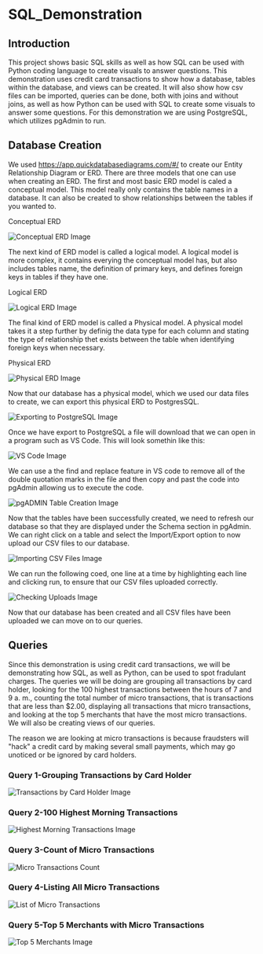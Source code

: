 # SQL_Demonstration

## Introduction

This project shows basic SQL skills as well as how SQL can be used with Python coding language to create visuals to answer questions. This demonstration uses credit card transactions to show how a database, tables within the database, and views can be created. It will also show how csv files can be imported, queries can be done, both with joins and without joins,  as well as how Python can be used with SQL to create some visuals to answer some questions. For this demonstration we are using PostgreSQL, which utilizes pgAdmin to run. 


## Database Creation

We used https://app.quickdatabasediagrams.com/#/ to create our Entity Relationship Diagram or ERD. There are three models that one can use when creating an ERD. The first and most basic ERD model is caled a conceptual model. This model really only contains the table names in a database. It can also be created to show relationships between the tables if you wanted to.

Conceptual ERD

![Conceptual ERD Image](https://github.com/MatrimCauthon88/SQL_Demonstration/blob/main/Images/Conceptual_ERD.PNG)



The next kind of ERD model is called a logical model. A logical model is more complex, it contains everying the conceptual model has, but also includes tables name, the definition of primary keys, and defines foreign keys in tables if they have one.

Logical ERD

![Logical ERD Image](https://github.com/MatrimCauthon88/SQL_Demonstration/blob/main/Images/Logical_ERD.PNG)



The final kind of ERD model is called a Physical model. A physical model takes it a step further by definig the data type for each column and stating the type of relationship thet exists between the table when identifying foreign keys when necessary.

Physical ERD

![Physical ERD Image](https://github.com/MatrimCauthon88/SQL_Demonstration/blob/main/Images/Physical_ERD.PNG)



Now that our database has a physical model, which we used our data files to create, we can export this physical ERD to PostgresSQL.

![Exporting to PostgreSQL Image](https://github.com/MatrimCauthon88/SQL_Demonstration/blob/main/Images/Exporting_to_PostgreSQL.PNG)



Once we have export to PostgreSQL a file will download that we can open in a program such as VS Code. This will look somethin like this:

![VS Code Image](https://github.com/MatrimCauthon88/SQL_Demonstration/blob/main/Images/Exported_ERD_SQL_Code.PNG)



We can use a the find and replace feature in VS code to remove all of the double quotation marks in the file and then copy and past the code into pgAdmin allowing us to execute the code.

![pgADMIN Table Creation Image](https://github.com/MatrimCauthon88/SQL_Demonstration/blob/main/Images/Created_Tables_in_pgAdmin.PNG)



Now that the tables have been successfully created, we need to refresh our database so that they are displayed under the Schema section in pgAdmin. We can right click on a table and select the Import/Export option to now upload our CSV files to our database.

![Importing CSV Files Image](https://github.com/MatrimCauthon88/SQL_Demonstration/blob/main/Images/Importing_CSV_Files.PNG)



We can run the following coed, one line at a time by highlighting each line and clicking run, to ensure that our CSV files uploaded correctly.

![Checking Uploads Image](https://github.com/MatrimCauthon88/SQL_Demonstration/blob/main/Images/Confirm_Import_of_CSV_Files.PNG)

Now that our database has been created and all CSV files have been uploaded we can move on to our queries.



## Queries

Since this demonstration is using credit card transactions, we will be demonstrating how SQL, as well as Python, can be used to spot fradulant charges. The queries we will be doing are grouping all transactions by card holder, looking for the 100 highest transactions between the hours of 7 and 9 a. m., counting the total number of micro transactions, that is transactions that are less than $2.00, displaying all transactions that micro transactions, and looking at the top 5 merchants that have the most micro transactions. We will also be creating views of our queries.

The reason we are looking at micro transactions is because fraudsters will "hack" a credit card by making several small payments, which may go unoticed or be ignored by card holders.

### Query 1-Grouping Transactions by Card Holder

![Transactions by Card Holder Image](https://github.com/MatrimCauthon88/SQL_Demonstration/blob/main/Images/Query_Isolate_by_Cardholder.PNG)

### Query 2-100 Highest Morning Transactions

![Highest Morning Transactions Image](https://github.com/MatrimCauthon88/SQL_Demonstration/blob/main/Images/Query_100_Highest_Between_7_%26_9.PNG)

### Query 3-Count of Micro Transactions

![Micro Transactions Count](https://github.com/MatrimCauthon88/SQL_Demonstration/blob/main/Images/Count_Transactions_Under_%242.PNG)

### Query 4-Listing All Micro Transactions

![List of Micro Transactions](https://github.com/MatrimCauthon88/SQL_Demonstration/blob/main/Images/Query_Looking_For_Evidence_of_Fraud.PNG)

### Query 5-Top 5 Merchants with Micro Transactions

![Top 5 Merchants Image](https://github.com/MatrimCauthon88/SQL_Demonstration/blob/main/Images/Query_Top_5_Merchants_Hacked.PNG)